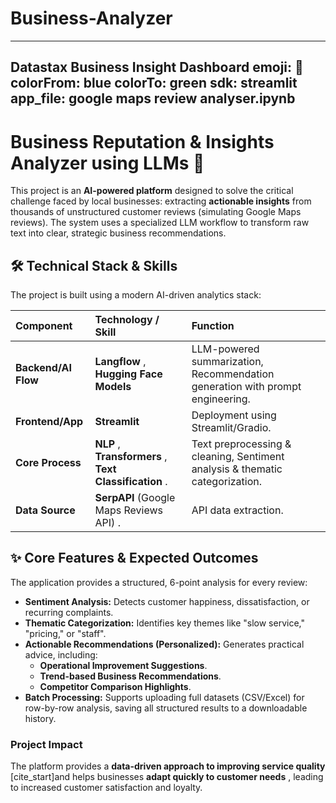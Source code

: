 # Business-Analyzer


---
Datastax Business Insight Dashboard
emoji: 🚀
colorFrom: blue
colorTo: green
sdk: streamlit
app_file: google maps review analyser.ipynb 
---

# Business Reputation & Insights Analyzer using LLMs 🚀

This project is an **AI-powered platform** designed to solve the critical challenge faced by local businesses: extracting **actionable insights** from thousands of unstructured customer reviews (simulating Google Maps reviews). The system uses a specialized LLM workflow to transform raw text into clear, strategic business recommendations.

## 🛠️ Technical Stack & Skills

The project is built using a modern AI-driven analytics stack:

| Component | Technology / Skill | Function |
| :--- | :--- | :--- |
| **Backend/AI Flow** |**Langflow** , **Hugging Face Models**  | LLM-powered summarization, Recommendation generation with prompt engineering. |
| **Frontend/App** | **Streamlit**  | Deployment using Streamlit/Gradio. |
| **Core Process** | **NLP** , **Transformers** , **Text Classification** . | Text preprocessing & cleaning, Sentiment analysis & thematic categorization. |
| **Data Source** | **SerpAPI** (Google Maps Reviews API) . | API data extraction. |

## ✨ Core Features & Expected Outcomes

The application provides a structured, 6-point analysis for every review:

* **Sentiment Analysis:** Detects customer happiness, dissatisfaction, or recurring complaints.
* **Thematic Categorization:** Identifies key themes like "slow service," "pricing," or "staff".
* **Actionable Recommendations (Personalized):** Generates practical advice, including:
    * **Operational Improvement Suggestions**.
    * **Trend-based Business Recommendations**.
    * **Competitor Comparison Highlights**.
* **Batch Processing:** Supports uploading full datasets (CSV/Excel) for row-by-row analysis, saving all structured results to a downloadable history.

### Project Impact

The platform provides a **data-driven approach to improving service quality** [cite_start]and helps businesses **adapt quickly to customer needs** , leading to increased customer satisfaction and loyalty.

